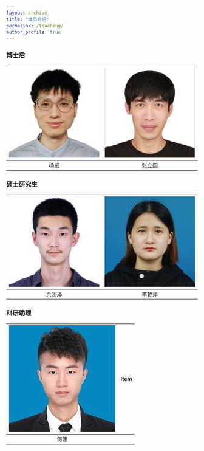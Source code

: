 ```yaml
---
layout: archive
title: "成员介绍"
permalink: /teaching/
author_profile: true
---
```



### 博士后
| ![yw.jpg](/images/yw.jpg)  |  ![zlg.jpg](/images/zlg.jpg)  |
| :-------: | :-------: |
|  杨威         |  张立国    |  

### 硕士研究生
|  ![yrz](/images/yrz.jpg)   |  ![lyp.jpg](/images/lyp.jpg)  |
| :-------: | :-------: |
| 余润泽 |  李艳萍    |  

### 科研助理

| ![hj.jpg](/images/hj.jpg) | Item   |  
| :-------: | :-------: |
| 何佳      |           |

